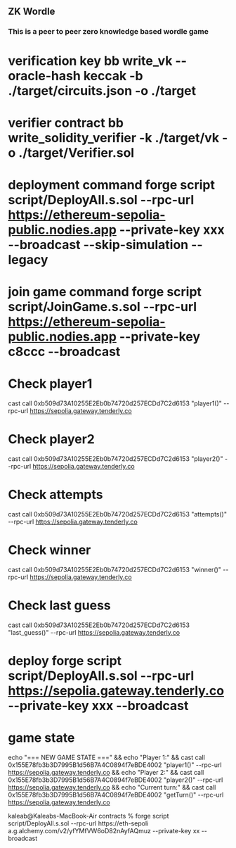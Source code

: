 ## ZK Wordle


### This is a peer to peer zero knowledge based wordle game

# verification key   bb write_vk --oracle-hash keccak -b ./target/circuits.json -o ./target 
# verifier contract bb write_solidity_verifier -k ./target/vk -o ./target/Verifier.sol

# deployment command forge script script/DeployAll.s.sol --rpc-url https://ethereum-sepolia-public.nodies.app --private-key xxx --broadcast --skip-simulation --legacy

# join game command forge script script/JoinGame.s.sol --rpc-url https://ethereum-sepolia-public.nodies.app --private-key c8ccc --broadcast


# Check player1
cast call 0xb509d73A10255E2Eb0b74720d257ECDd7C2d6153 "player1()" --rpc-url https://sepolia.gateway.tenderly.co

# Check player2  
cast call 0xb509d73A10255E2Eb0b74720d257ECDd7C2d6153 "player2()" --rpc-url https://sepolia.gateway.tenderly.co

# Check attempts
cast call 0xb509d73A10255E2Eb0b74720d257ECDd7C2d6153 "attempts()" --rpc-url https://sepolia.gateway.tenderly.co

# Check winner
cast call 0xb509d73A10255E2Eb0b74720d257ECDd7C2d6153 "winner()" --rpc-url https://sepolia.gateway.tenderly.co

# Check last guess
cast call 0xb509d73A10255E2Eb0b74720d257ECDd7C2d6153 "last_guess()" --rpc-url https://sepolia.gateway.tenderly.co


# deploy forge script script/DeployAll.s.sol --rpc-url https://sepolia.gateway.tenderly.co --private-key xxx --broadcast


# game state 


echo "=== NEW GAME STATE ===" && echo "Player 1:" && cast call 0x155E78fb3b3D7995B1d56B7A4C0894f7eBDE4002 "player1()" --rpc-url https://sepolia.gateway.tenderly.co && echo "Player 2:" && cast call 0x155E78fb3b3D7995B1d56B7A4C0894f7eBDE4002 "player2()" --rpc-url https://sepolia.gateway.tenderly.co && echo "Current turn:" && cast call 0x155E78fb3b3D7995B1d56B7A4C0894f7eBDE4002 "getTurn()" --rpc-url https://sepolia.gateway.tenderly.co



kaleab@Kaleabs-MacBook-Air contracts % forge script script/DeployAll.s.sol --rpc-url https://eth-sepoli
a.g.alchemy.com/v2/yfYMfVW6oD82nAyfAQmuz --private-key xx --broadcast